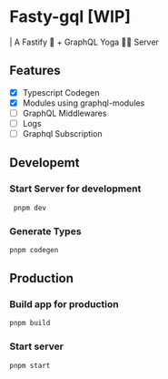 # Fasty-gql [WIP]

| A Fastify 🚀 + GraphQL Yoga 🧘‍♀️ Server

## Features

- [x] Typescript Codegen
- [x] Modules using graphql-modules
- [ ] GraphQL Middlewares
- [ ] Logs
- [ ] Graphql Subscription

## Developemt

### Start Server for development

```bash
 pnpm dev
```

### Generate Types

```bash
pnpm codegen
```

## Production

### Build app for production

```bash
pnpm build
```

### Start server

```bash
pnpm start
```
